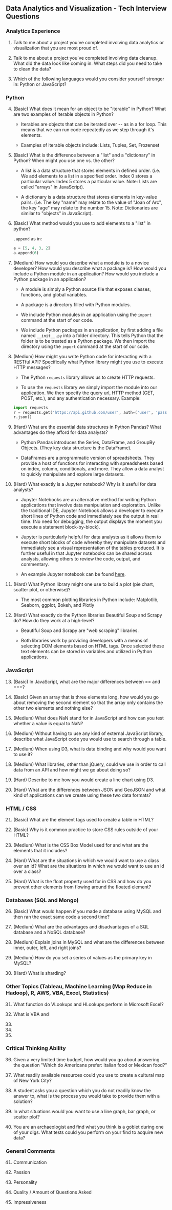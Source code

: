 ## Data Analytics and Visualization - Tech Interview Questions

### Analytics Experience 

1. Talk to me about a project you've completed involving data analytics or visualization that you are most proud of.

2. Talk to me about a project you've completed involving data cleanup. What did the data look like coming in. What steps did you need to take to clean the data?

3. Which of the following languages would you consider yourself stronger in: Python or JavaScript?

### Python 

4. (Basic) What does it mean for an object to be "iterable" in Python? What are two examples of iterable objects in Python?

    - Iterables are objects that can be iterated over -- as in a for loop. This means that we can run code repeatedly as we step through it's elements.

    - Examples of iterable objects include: Lists, Tuples, Set, Frozenset

5. (Basic) What is the difference between a "list" and a "dictionary" in Python? When might you use one vs. the other?

    - A list is a data structure that stores elements in defined order. (i.e. We add elements to a list in a specified order. Index 0 stores a particular value. Index 5 stores a particular value. Note: Lists are called "arrays" in JavaScript).

    - A dictionary is a data structure that stores elements in key-value pairs. (i.e. The key "name" may relate to the value of "Joan of Arc", the key "age" may relate to the number 15. Note: Dictionaries are similar to "objects" in JavaScript).

6. (Basic) What method would you use to add elements to a "list" in python?
    
    `.append` as in:
    
    ```python
    a = [5, 4, 3, 2] 
    a.append(6)
    ```

7. (Medium) How would you describe what a module is to a novice developer? How would you describe what a package is? How would you include a Python module in an application? How would you include a Python package in an application?

    - A module is simply a Python source file that exposes classes, functions, and global variables. 

    - A package is a directory filled with Python modules.

    - We include Python modules in an application using the `import` command at the start of our code.

    - We include Python packages in an application, by first adding a file named `__init__.py` into a folder directory. This tells Python that the folder is to be treated as a Python package. We then import the directory using the `import` command at the start of our code. 

8. (Medium) How might you write Python code for interacting with a RESTful API? Specifically what Python library might you use to execute HTTP messages?

    - The Python `requests` library allows us to create HTTP requests. 

    - To use the `requests` library we simply import the module into our application. We then specify the query url, HTTP method (GET, POST, etc.), and any authentication necessary. Example:

    ```python
    import requests
    r = requests.get('https://api.github.com/user', auth=('user', 'pass'))
    r.json()
    ```

9. (Hard) What are the essential data structures in Python Pandas? What advantages do they afford for data analysts?

    - Python Pandas introduces the Series, DataFrame, and GroupBy Objects. (They key data structure is the DataFrame).

    - DataFrames are a programmatic version of spreadsheets. They provide a host of functions for interacting with spreadsheets based on index, column, conditionals, and more. They allow a data analyst to quickly manipulate and explore large datasets. 

10. (Hard) What exactly is a Jupyter notebook? Why is it useful for data analysts?

    - Jupyter Notebooks are an alternative method for writing Python applications that involve data manipulation and exploration. Unlike the traditional IDE, Jupyter Notebook allows a developer to execute short lines of Python code and immediately see the output in real time. (No need for debugging, the output displays the moment you execute a statement block-by-block). 

    - Jupyter is particularly helpful for data analysts as it allows them to execute short blocks of code whereby they manipulate datasets and immediately see a visual representation of the tables produced. It is further useful in that Jupyter notebooks can be shared across analysts, allowing others to review the code, output, and commentary. 

    - An example Jupyter notebook can be found [here](http://nbviewer.jupyter.org/github/Jay-Oh-eN/happy-healthy-hungry/blob/master/h3.ipynb).

11. (Hard) What Python library might one use to build a plot (pie chart, scatter plot, or otherwise)?

    - The most common plotting libraries in Python include: Matplotlib, Seaborn, ggplot, Bokeh, and Plotly

12. (Hard) What exactly do the Python libraries Beautiful Soup and Scrapy do? How do they work at a high-level?

    - Beautiful Soup and Scrapy are "web scraping" libraries.

    - Both libraries work by providing developers with a means of selecting DOM elements based on HTML tags. Once selected these text elements can be stored in variables and utilized in Python applications.

### JavaScript

13. (Basic) In JavaScript, what are the major differences between == and ===?

14. (Basic) Given an array that is three elements long, how would you go about removing the second element so that the array only contains the other two elements and nothing else?

15. (Medium) What does NaN stand for in JavaScript and how can you test whether a value is equal to NaN?

16. (Medium) Without having to use any kind of external JavaScript library, describe what JavaScript code you would use to search through a table.

17. (Medium) When using D3, what is data binding and why would you want to use it?

18. (Medium) What libraries, other than jQuery, could we use in order to call data from an API and how might we go about doing so?

19. (Hard) Describe to me how you would create a line chart using D3.

20. (Hard) What are the differences between JSON and GeoJSON and what kind of applications can we create using these two data formats?

### HTML / CSS

21. (Basic) What are the element tags used to create a table in HTML?

22. (Basic) Why is it common practice to store CSS rules outside of your HTML?

23. (Medium) What is the CSS Box Model used for and what are the elements that it includes?

24. (Hard) What are the situations in which we would want to use a class over an id? What are the situations in which we would want to use an id over a class?

25. (Hard) What is the float property used for in CSS and how do you prevent other elements from flowing around the floated element?

### Databases (SQL and Mongo)

26. (Basic) What would happen if you made a database using MySQL and then ran the exact same code a second time?

27. (Medium) What are the advantages and disadvantages of a SQL database and a NoSQL database?

28. (Medium) Explain joins in MySQL and what are the differences between inner, outer, left, and right joins?

29. (Medium) How do you set a series of values as the primary key in MySQL?

30. (Hard) What is sharding?

### Other Topics (Tableau, Machine Learning (Map Reduce in Hadoop), R, AWS, VBA, Excel, Statistics)

31. What function do VLookups and HLookups perform in Microsoft Excel? 

32. What is VBA and 

33. 

34.

35.

### Critical Thinking Ability

36. Given a very limited time budget, how would you go about answering the question "Which do Americans prefer: Italian food or Mexican food?"

37. What readily available resources could you use to create a cultural map of New York City?

38. A student asks you a question which you do not readily know the answer to, what is the process you would take to provide them with a solution?

39. In what situations would you want to use a line graph, bar graph, or scatter plot?

40. You are an archaeologist and find what you think is a goblet during one of your digs. What tests could you perform on your find to acquire new data?

### General Comments

41. Communication

42. Passion

43. Personality

44. Quality / Amount of Questions Asked

45. Impressiveness

